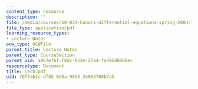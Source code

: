 ```yaml
---
content_type: resource
description: ''
file: /media/courses/18-034-honors-differential-equations-spring-2004/70f7a61cdf850d6a98b52e063708b7a5_lec8.pdf
file_type: application/pdf
learning_resource_types:
- Lecture Notes
ocw_type: OCWFile
parent_title: Lecture Notes
parent_type: CourseSection
parent_uid: a967ef6f-f8dc-652e-25a4-fe395d0d00ec
resourcetype: Document
title: lec8.pdf
uid: 70f7a61c-df85-0d6a-98b5-2e063708b7a5
---
```

